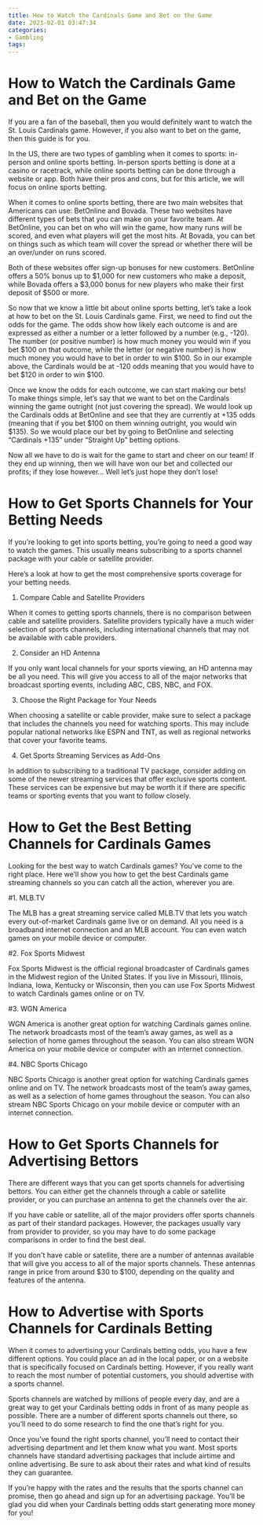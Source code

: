 ```yaml
---
title: How to Watch the Cardinals Game and Bet on the Game
date: 2023-02-01 03:47:34
categories:
- Gambling
tags:
---
```



#  How to Watch the Cardinals Game and Bet on the Game

If you are a fan of the baseball, then you would definitely want to watch the St. Louis Cardinals game. However, if you also want to bet on the game, then this guide is for you.

In the US, there are two types of gambling when it comes to sports: in-person and online sports betting. In-person sports betting is done at a casino or racetrack, while online sports betting can be done through a website or app. Both have their pros and cons, but for this article, we will focus on online sports betting.

When it comes to online sports betting, there are two main websites that Americans can use: BetOnline and Bovada. These two websites have different types of bets that you can make on your favorite team. At BetOnline, you can bet on who will win the game, how many runs will be scored, and even what players will get the most hits. At Bovada, you can bet on things such as which team will cover the spread or whether there will be an over/under on runs scored.

Both of these websites offer sign-up bonuses for new customers. BetOnline offers a 50% bonus up to $1,000 for new customers who make a deposit, while Bovada offers a $3,000 bonus for new players who make their first deposit of $500 or more.

So now that we know a little bit about online sports betting, let’s take a look at how to bet on the St. Louis Cardinals game. First, we need to find out the odds for the game. The odds show how likely each outcome is and are expressed as either a number or a letter followed by a number (e.g., -120). The number (or positive number) is how much money you would win if you bet $100 on that outcome, while the letter (or negative number) is how much money you would have to bet in order to win $100. So in our example above, the Cardinals would be at -120 odds meaning that you would have to bet $120 in order to win $100. 

Once we know the odds for each outcome, we can start making our bets! To make things simple, let’s say that we want to bet on the Cardinals winning the game outright (not just covering the spread). We would look up the Cardinals odds at BetOnline and see that they are currently at +135 odds (meaning that if you bet $100 on them winning outright, you would win $135). So we would place our bet by going to BetOnline and selecting “Cardinals +135” under “Straight Up” betting options. 

Now all we have to do is wait for the game to start and cheer on our team! If they end up winning, then we will have won our bet and collected our profits; if they lose however… Well let’s just hope they don’t lose!

#  How to Get Sports Channels for Your Betting Needs

If you’re looking to get into sports betting, you’re going to need a good way to watch the games. This usually means subscribing to a sports channel package with your cable or satellite provider.

Here’s a look at how to get the most comprehensive sports coverage for your betting needs.

1. Compare Cable and Satellite Providers

When it comes to getting sports channels, there is no comparison between cable and satellite providers. Satellite providers typically have a much wider selection of sports channels, including international channels that may not be available with cable providers.

2. Consider an HD Antenna

If you only want local channels for your sports viewing, an HD antenna may be all you need. This will give you access to all of the major networks that broadcast sporting events, including ABC, CBS, NBC, and FOX.

3. Choose the Right Package for Your Needs

When choosing a satellite or cable provider, make sure to select a package that includes the channels you need for watching sports. This may include popular national networks like ESPN and TNT, as well as regional networks that cover your favorite teams.

4. Get Sports Streaming Services as Add-Ons

In addition to subscribing to a traditional TV package, consider adding on some of the newer streaming services that offer exclusive sports content. These services can be expensive but may be worth it if there are specific teams or sporting events that you want to follow closely.

#  How to Get the Best Betting Channels for Cardinals Games

Looking for the best way to watch Cardinals games? You’ve come to the right place. Here we’ll show you how to get the best Cardinals game streaming channels so you can catch all the action, wherever you are.

#1. MLB.TV

The MLB has a great streaming service called MLB.TV that lets you watch every out-of-market Cardinals game live or on demand. All you need is a broadband internet connection and an MLB account. You can even watch games on your mobile device or computer.

#2. Fox Sports Midwest

Fox Sports Midwest is the official regional broadcaster of Cardinals games in the Midwest region of the United States. If you live in Missouri, Illinois, Indiana, Iowa, Kentucky or Wisconsin, then you can use Fox Sports Midwest to watch Cardinals games online or on TV.

#3. WGN America

WGN America is another great option for watching Cardinals games online. The network broadcasts most of the team’s away games, as well as a selection of home games throughout the season. You can also stream WGN America on your mobile device or computer with an internet connection.

#4. NBC Sports Chicago

NBC Sports Chicago is another great option for watching Cardinals games online and on TV. The network broadcasts most of the team’s away games, as well as a selection of home games throughout the season. You can also stream NBC Sports Chicago on your mobile device or computer with an internet connection.

#  How to Get Sports Channels for Advertising Bettors

There are different ways that you can get sports channels for advertising bettors. You can either get the channels through a cable or satellite provider, or you can purchase an antenna to get the channels over the air.

If you have cable or satellite, all of the major providers offer sports channels as part of their standard packages. However, the packages usually vary from provider to provider, so you may have to do some package comparisons in order to find the best deal.

If you don't have cable or satellite, there are a number of antennas available that will give you access to all of the major sports channels. These antennas range in price from around $30 to $100, depending on the quality and features of the antenna.

#  How to Advertise with Sports Channels for Cardinals Betting

When it comes to advertising your Cardinals betting odds, you have a few different options. You could place an ad in the local paper, or on a website that is specifically focused on Cardinals betting. However, if you really want to reach the most number of potential customers, you should advertise with a sports channel.

Sports channels are watched by millions of people every day, and are a great way to get your Cardinals betting odds in front of as many people as possible. There are a number of different sports channels out there, so you’ll need to do some research to find the one that’s right for you.

Once you’ve found the right sports channel, you’ll need to contact their advertising department and let them know what you want. Most sports channels have standard advertising packages that include airtime and online advertising. Be sure to ask about their rates and what kind of results they can guarantee.

If you’re happy with the rates and the results that the sports channel can promise, then go ahead and sign up for an advertising package. You’ll be glad you did when your Cardinals betting odds start generating more money for you!